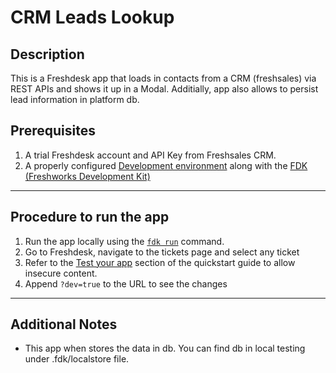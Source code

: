 
# CRM Leads Lookup

## Description
This is a Freshdesk app that loads in contacts from a CRM (freshsales) via REST APIs and shows it up in a Modal. Additially, app also allows to persist lead information in platform db.


## Prerequisites

1. A trial Freshdesk account and API Key from Freshsales CRM.
2. A properly configured [Development environment](https://developer.freshservice.com/docs/quick-start/) along with the [FDK (Freshworks Development Kit)](https://developer.freshservice.com/docs/freshworks-cli/)

***

## Procedure to run the app

1. Run the app locally using the [`fdk run`](https://developer.freshservice.com/docs/freshworks-cli/#_run) command.
2. Go to Freshdesk, navigate to the tickets page and select any ticket
3. Refer to the [Test your app](hhttps://developer.freshservice.com/docs/quick-start/#test_your_app) section of the quickstart guide to allow insecure content.
4. Append `?dev=true` to the URL to see the changes

***

## Additional Notes
- This app when stores the data in db. You can find db in local testing under .fdk/localstore file.
